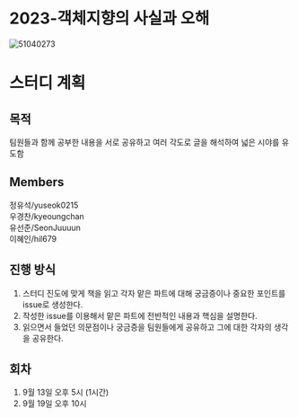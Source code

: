 # 2023-객체지향의 사실과 오해
![51040273](https://github.com/yuseok0215/java-study/assets/83908712/0f4c8063-3ee4-44c6-8f7a-622269b79ad9)


# 스터디 계획

## 목적
팀원들과 함께 공부한 내용을 서로 공유하고 여러 각도로 글을 해석하여 넓은 시야를 유도함

## Members
정유석/yuseok0215\
우경찬/kyeoungchan\
유선준/SeonJuuuun\
이혜인/hil679

## 진행 방식
1. 스터디 진도에 맞게 책을 읽고 각자 맡은 파트에 대해 궁금증이나 중요한 포인트를 issue로 생성한다.
2. 작성한 issue를 이용해서 맡은 파트에 전반적인 내용과 핵심을 설명한다.
3. 읽으면서 들었던 의문점이나 궁금증을 팀원들에게 공유하고 그에 대한 각자의 생각을 공유한다.

## 회차
1. 9월 13일 오후 5시 (1시간)
2. 9월 19일 오후 10시
